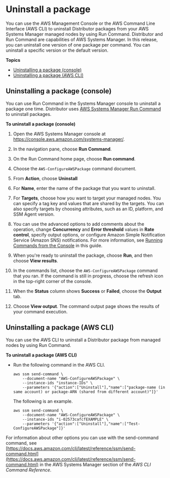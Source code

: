 # Uninstall a package<a name="distributor-working-with-packages-uninstall"></a>

You can use the AWS Management Console or the AWS Command Line Interface \(AWS CLI\) to uninstall Distributor packages from your AWS Systems Manager managed nodes by using Run Command\. Distributor and Run Command are capabilities of AWS Systems Manager\. In this release, you can uninstall one version of one package per command\. You can uninstall a specific version or the default version\.

**Topics**
+ [Uninstalling a package \(console\)](#distributor-pkg-uninstall-console)
+ [Uninstalling a package \(AWS CLI\)](#distributor-pkg-uninstall-cli)

## Uninstalling a package \(console\)<a name="distributor-pkg-uninstall-console"></a>

You can use Run Command in the Systems Manager console to uninstall a package one time\. Distributor uses [AWS Systems Manager Run Command](run-command.md) to uninstall packages\.

**To uninstall a package \(console\)**

1. Open the AWS Systems Manager console at [https://console\.aws\.amazon\.com/systems\-manager/](https://console.aws.amazon.com/systems-manager/)\.

1. In the navigation pane, choose **Run Command**\.

1. On the Run Command home page, choose **Run command**\.

1. Choose the `AWS-ConfigureAWSPackage` command document\.

1. From **Action**, choose **Uninstall** 

1. For **Name**, enter the name of the package that you want to uninstall\.

1. For **Targets**, choose how you want to target your managed nodes\. You can specify a tag key and values that are shared by the targets\. You can also specify targets by choosing attributes, such as an ID, platform, and SSM Agent version\.

1. You can use the advanced options to add comments about the operation, change **Concurrency** and **Error threshold** values in **Rate control**, specify output options, or configure Amazon Simple Notification Service \(Amazon SNS\) notifications\. For more information, see [Running Commands from the Console](https://docs.aws.amazon.com/systems-manager/latest/userguide/rc-console.html) in this guide\.

1. When you're ready to uninstall the package, choose **Run**, and then choose **View results**\.

1. In the commands list, choose the `AWS-ConfigureAWSPackage` command that you ran\. If the command is still in progress, choose the refresh icon in the top\-right corner of the console\.

1. When the **Status** column shows **Success** or **Failed**, choose the **Output** tab\.

1. Choose **View output**\. The command output page shows the results of your command execution\.

## Uninstalling a package \(AWS CLI\)<a name="distributor-pkg-uninstall-cli"></a>

You can use the AWS CLI to uninstall a Distributor package from managed nodes by using Run Command\.

**To uninstall a package \(AWS CLI\)**
+ Run the following command in the AWS CLI\.

  ```
  aws ssm send-command \
      --document-name "AWS-ConfigureAWSPackage" \
      --instance-ids "instance-IDs" \
      --parameters '{"action":["Uninstall"],"name":["package-name (in same account) or package-ARN (shared from different account)"]}'
  ```

  The following is an example\.

  ```
  aws ssm send-command \
      --document-name "AWS-ConfigureAWSPackage" \
      --instance-ids "i-02573cafcfEXAMPLE" \
      --parameters '{"action":["Uninstall"],"name":["Test-ConfigureAWSPackage"]}'
  ```

For information about other options you can use with the send\-command command, see [https://docs.aws.amazon.com/cli/latest/reference/ssm/send-command.html](https://docs.aws.amazon.com/cli/latest/reference/ssm/send-command.html) in the AWS Systems Manager section of the *AWS CLI Command Reference*\.